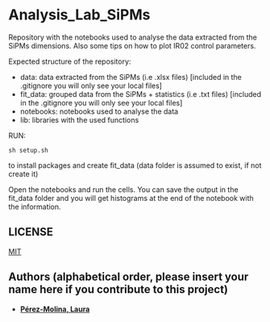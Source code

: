 # Analysis_Lab_SiPMs
Repository with the notebooks used to analyse the data extracted from the SiPMs dimensions. Also some tips on how to plot IR02 control parameters.

Expected structure of the repository:
  * data: data extracted from the SiPMs (i.e .xlsx files)                  [included in the .gitignore you will only see your local files]
  * fit_data: grouped data from the SiPMs + statistics (i.e .txt files)    [included in the .gitignore you will only see your local files]
  * notebooks: notebooks used to analyse the data
  * lib: libraries with the used functions


RUN:

```
sh setup.sh
```
to install packages and create fit_data (data folder is assumed to exist, if not create it)

Open the notebooks and run the cells. You can save the output in the fit_data folder and you will get histograms at the end of the notebook with the information.

## LICENSE
[MIT](https://choosealicense.com/licenses/mit/)

## Authors (alphabetical order, please insert your name here if you contribute to this project)

* [**Pérez-Molina, Laura**](https://github.com/rodralva)
